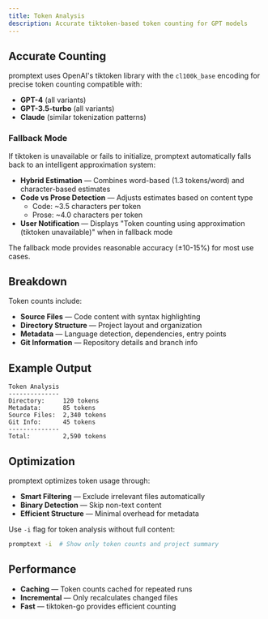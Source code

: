 ```yaml
---
title: Token Analysis
description: Accurate tiktoken-based token counting for GPT models
---
```


## Accurate Counting

promptext uses OpenAI's tiktoken library with the `cl100k_base` encoding for precise token counting compatible with:
- **GPT-4** (all variants)
- **GPT-3.5-turbo** (all variants)
- **Claude** (similar tokenization patterns)

### Fallback Mode

If tiktoken is unavailable or fails to initialize, promptext automatically falls back to an intelligent approximation system:

- **Hybrid Estimation** — Combines word-based (1.3 tokens/word) and character-based estimates
- **Code vs Prose Detection** — Adjusts estimates based on content type
  - Code: ~3.5 characters per token
  - Prose: ~4.0 characters per token
- **User Notification** — Displays "Token counting using approximation (tiktoken unavailable)" when in fallback mode

The fallback mode provides reasonable accuracy (±10-15%) for most use cases.

## Breakdown

Token counts include:

- **Source Files** — Code content with syntax highlighting
- **Directory Structure** — Project layout and organization
- **Metadata** — Language detection, dependencies, entry points
- **Git Information** — Repository details and branch info

## Example Output

```
Token Analysis
--------------
Directory:     120 tokens
Metadata:      85 tokens  
Source Files:  2,340 tokens
Git Info:      45 tokens
--------------
Total:         2,590 tokens
```

## Optimization

promptext optimizes token usage through:

- **Smart Filtering** — Exclude irrelevant files automatically  
- **Binary Detection** — Skip non-text content
- **Efficient Structure** — Minimal overhead for metadata

Use `-i` flag for token analysis without full content:

```bash
promptext -i  # Show only token counts and project summary
```

## Performance

- **Caching** — Token counts cached for repeated runs
- **Incremental** — Only recalculates changed files  
- **Fast** — tiktoken-go provides efficient counting
